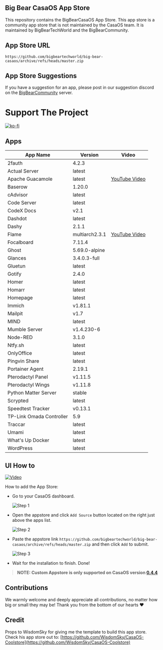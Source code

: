 ## Big Bear CasaOS App Store

This repository contains the BigBearCasaOS App Store. This app store is a community app store that is not maintained by the CasaOS team. It is maintained by BigBearTechWorld and the BigBearCommunity.

## App Store URL

```text
https://github.com/bigbeartechworld/big-bear-casaos/archive/refs/heads/master.zip
```

## App Store Suggestions

If you have a suggestion for an app, please post in our suggestion discord on the [BigBearCommunity](https://discord.gg/ykwA7wsnP8) server.

# Support The Project

[![ko-fi](https://ko-fi.com/img/githubbutton_sm.svg)](https://ko-fi.com/E1E5NDK3I)

## Apps

| App Name                 | Version        | Video                                         |
| ------------------------ | -------------- | --------------------------------------------- |
| 2fauth                   | 4.2.3          |                                               |
| Actual Server            | latest         |                                               |
| Apache Guacamole         | latest         | [YouTube Video](https://youtu.be/6cu0kfP50Jg) |
| Baserow                  | 1.20.0         |                                               |
| cAdvisor                 | latest         |                                               |
| Code Server              | latest         |                                               |
| CodeX Docs               | v2.1           |                                               |
| Dashdot                  | latest         |                                               |
| Dashy                    | 2.1.1          |                                               |
| Flame                    | multiarch2.3.1 | [YouTube Video](https://youtu.be/p_P_jKmJRz8) |
| Focalboard               | 7.11.4         |                                               |
| Ghost                    | 5.69.0-alpine  |                                               |
| Glances                  | 3.4.0.3-full   |                                               |
| Gluetun                  | latest         |                                               |
| Gotify                   | 2.4.0          |                                               |
| Homer                    | latest         |                                               |
| Homarr                   | latest         |                                               |
| Homepage                 | latest         |                                               |
| Immich                   | v1.81.1        |                                               |
| Mailpit                  | v1.7           |                                               |
| MIND                     | latest         |                                               |
| Mumble Server            | v1.4.230-6     |                                               |
| Node-RED                 | 3.1.0          |                                               |
| Ntfy.sh                  | latest         |                                               |
| OnlyOffice               | latest         |                                               |
| Pingvin Share            | latest         |                                               |
| Portainer Agent          | 2.19.1         |                                               |
| Pterodactyl Panel        | v1.11.5        |                                               |
| Pterodactyl Wings        | v1.11.8        |                                               |
| Python Matter Server     | stable         |                                               |
| Scrypted                 | latest         |                                               |
| Speedtest Tracker        | v0.13.1        |                                               |
| TP-Link Omada Controller | 5.9            |                                               |
| Traccar                  | latest         |                                               |
| Umami                    | latest         |                                               |
| What's Up Docker         | latest         |                                               |
| WordPress                | latest         |                                               |

## UI How to

[![Video](https://img.youtube.com/vi/rqFUeDDb5uA/0.jpg)](https://youtu.be/rqFUeDDb5uA)

How to add the App Store:

- Go to your CasaOS dashboard.

  ![Step 1](https://raw.githubusercontent.com/WisdomSky/CasaOS-LinuxServer-AppStore/main/tip-1.jpg)

- Open the appstore and click `Add Source` button located on the right just above the apps list.

  ![Step 2](https://raw.githubusercontent.com/WisdomSky/CasaOS-LinuxServer-AppStore/main/tip-2.jpg)

- Paste the appstore link `https://github.com/bigbeartechworld/big-bear-casaos/archive/refs/heads/master.zip` and then click `Add` to submit.

  ![Step 3](https://raw.githubusercontent.com/WisdomSky/CasaOS-LinuxServer-AppStore/main/tip-3.jpg)

- Wait for the installation to finish. Done!

> **NOTE: Custom Appstore is only supported on CasaOS version [0.4.4](https://blog.casaos.io/blog/32.html)**

## Contributions

We warmly welcome and deeply appreciate all contributions, no matter how big or small they may be! Thank you from the bottom of our hearts ❤️

## Credit

Props to WisdomSky for giving me the template to build this app store. Check his app store out to: [https://github.com/WisdomSky/CasaOS-Coolstore](https://github.com/WisdomSky/CasaOS-Coolstore)
